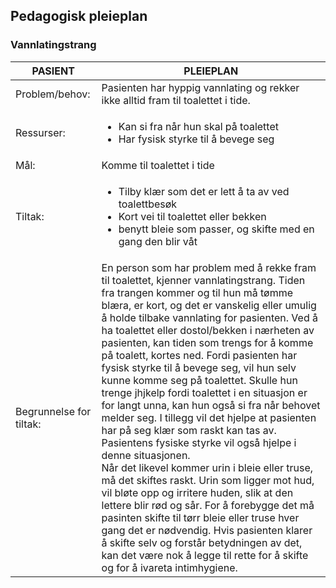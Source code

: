 
## Pedagogisk pleieplan

### Vannlatingstrang

                         
| PASIENT    | PLEIEPLAN       |
| --------------- | ---------------- |
| Problem/behov:  | Pasienten har hyppig vannlating og rekker ikke alltid fram til toalettet i tide.  |
| Ressurser: | <ul><li>Kan si fra når hun skal på toalettet</li><li>Har fysisk styrke til å bevege seg</li></ul> |
| Mål: | Komme til toalettet i tide   |
| Tiltak: | <ul><li>Tilby klær som det er lett å ta av ved toalettbesøk</li><li>Kort vei til toalettet eller bekken</li><li>benytt bleie som passer, og skifte med en gang den blir våt</li></ul>|
| Begrunnelse for tiltak: | En person som har problem med å rekke fram til toalettet, kjenner vannlatingstrang. Tiden fra trangen kommer og til hun må tømme blæra, er kort, og det er vanskelig eller umulig å holde tilbake vannlating for pasienten. Ved å ha toalettet eller dostol/bekken i nærheten av pasienten, kan tiden som trengs for å komme på toalett, kortes ned. Fordi pasienten har fysisk styrke til å bevege seg, vil hun selv kunne komme seg på toalettet. Skulle hun trenge jhjkelp fordi toalettet i en situasjon er for langt unna, kan hun også si fra når behovet melder seg. I tillegg vil det hjelpe at pasienten har på seg klær som raskt kan tas av. Pasientens fysiske styrke vil også hjelpe i denne situasjonen.<br> Når det likevel kommer urin i bleie eller truse, må det skiftes raskt. Urin som ligger mot hud, vil bløte opp og irritere huden, slik at den lettere blir rød og sår. For å forebygge det må pasinten skifte til tørr bleie eller truse hver gang det er nødvendig. Hvis pasienten klarer å skifte selv og forstår betydningen av det, kan det være nok å legge til rette for å skifte og for å ivareta intimhygiene.|